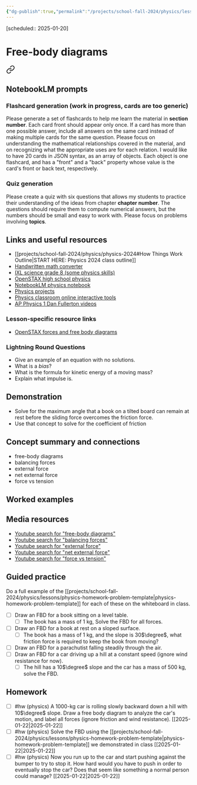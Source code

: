 ```yaml
---
{"dg-publish":true,"permalink":"/projects/school-fall-2024/physics/lessons/free-body-diagram/"}
---
```



[scheduled:: 2025-01-20] 

#  Free-body diagrams


<div class="transclusion internal-embed is-loaded"><a class="markdown-embed-link" href="/projects/school-fall-2024/physics/physics-2024/#notebook-lm-prompts" aria-label="Open link"><svg xmlns="http://www.w3.org/2000/svg" width="24" height="24" viewBox="0 0 24 24" fill="none" stroke="currentColor" stroke-width="2" stroke-linecap="round" stroke-linejoin="round" class="svg-icon lucide-link"><path d="M10 13a5 5 0 0 0 7.54.54l3-3a5 5 0 0 0-7.07-7.07l-1.72 1.71"></path><path d="M14 11a5 5 0 0 0-7.54-.54l-3 3a5 5 0 0 0 7.07 7.07l1.71-1.71"></path></svg></a><div class="markdown-embed">



## NotebookLM prompts

### Flashcard generation (work in progress, cards are too generic)

Please generate a set of flashcards to help me learn the material in **section number**. Each card front should appear only once. If a card has more than one possible answer, include all answers on the same card instead of making multiple cards for the same question. Please focus on understanding the mathematical relationships covered in the material, and on recognizing what the appropriate uses are for each relation. I would like to have 20 cards in JSON syntax, as an array of objects. Each object is one flashcard, and has a "front" and a "back" property whose value is the card's front or back text, respectively.

### Quiz generation

Please create a quiz with six questions that allows my students to practice their understanding of the ideas from chapter **chapter number**. The questions should require them to compute numerical answers, but the numbers should be small and easy to work with. Please focus on problems involving **topics**.



</div></div>


## Links and useful resources 

- [[projects/school-fall-2024/physics/physics-2024#How Things Work Outline\|START HERE: Physics 2024 class outline]]
- [Handwritten math converter](https://webdemo.myscript.com/views/math/index.html#)
- [IXL science grade 8 (some physics skills)](https://www.ixl.com/science/grade-8)
- [OpenSTAX high school physics](https://openstax.org/books/physics/pages/1-introduction)
- [NotebookLM physics notebook](https://notebooklm.google.com/notebook/94fe29f5-cebb-4621-9e03-d20110b7a978)
- [Physics projects](https://www.sciencebuddies.org/science-fair-projects/science-projects/physics/high-school)
- [Physics classroom online interactive tools](https://www.physicsclassroom.com)
- [AP Physics 1 Dan Fullerton videos](https://www.youtube.com/playlist?list=PLd2HWlWc-MsysWuL9ksneEM8cl5bk3bHH)


### Lesson-specific resource links

- [OpenSTAX forces and free body diagrams](https://openstax.org/books/physics/pages/4-1-force) 



### Lightning Round Questions

- Give an example of an equation with no solutions. 
- What is a *bias*? 
- What is the formula for kinetic energy of a moving mass? 
- Explain what impulse is. 

## Demonstration


- Solve for the maximum angle that a book on a tilted board can remain at rest before the sliding force overcomes the friction force.
- Use that concept to solve for the coefficient of friction

## Concept summary and connections


- free-body diagrams 
- balancing forces 
- external force 
- net external force 
- force vs tension 

## Worked examples



## Media resources

- [Youtube search for "free-body diagrams"](https://www.youtube.com/results?search_query=free-body%20diagrams) 
- [Youtube search for "balancing forces"](https://www.youtube.com/results?search_query=balancing%20forces) 
- [Youtube search for "external force"](https://www.youtube.com/results?search_query=external%20force) 
- [Youtube search for "net external force"](https://www.youtube.com/results?search_query=net%20external%20force) 
- [Youtube search for "force vs tension"](https://www.youtube.com/results?search_query=force%20vs%20tension) 

## Guided practice

Do a full example of the [[projects/school-fall-2024/physics/lessons/physics-homework-problem-template\|physics-homework-problem-template]] for each of these on the whiteboard in class.

- [ ] Draw an FBD for a book sitting on a level table. 
    - [ ] The book has a mass of 1 kg, Solve the FBD for all forces.
- [ ] Draw an FBD for a book at rest on a sloped surface.
    - [ ] The book has a mass of 1 kg, and the slope is 30$\degree$, what friction force is required to keep the book from moving?
- [ ] Draw an FBD for a parachutist falling steadily through the air.
- [ ] Draw an FBD for a car driving up a hill at a constant speed (ignore wind resistance for now).
    - [ ] The hill has a 10$\degree$ slope and the car has a mass of 500 kg, solve the FBD.

## Homework

- [ ] #hw (physics) A 1000-kg car is rolling slowly backward down a hill with 10$\degree$ slope. Draw a free body diagram to analyze the car's motion, and label all forces (ignore friction and wind resistance). [[2025-01-22\|2025-01-22]] 
- [ ] #hw (physics) Solve the FBD using the [[projects/school-fall-2024/physics/lessons/physics-homework-problem-template\|physics-homework-problem-template]] we demonstrated in class [[2025-01-22\|2025-01-22]]
- [ ] #hw (physics) Now you run up to the car and start pushing against the bumper to try to stop it. How hard would you have to push in order to eventually stop the car? Does that seem like something a normal person could manage? [[2025-01-22\|2025-01-22]] 
